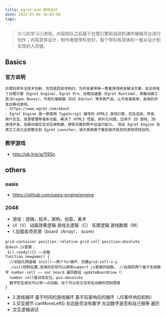 ```yaml
---
title: egret-and-游戏设计
date: 2022-01-04 10:03:09
tags:
---
```

> 少儿的学习小游戏，内容团队之前基于白鹭引擎和自研的课件编辑平台进行创作；内容具体设计，制作者按学科划分，每个学科有具体的一套从设计到实现的人员链; 

## Basics
### 官方说明
```
白鹭科技专注技术创新，攻克底层技术制约，为开发者带来一整套游戏研发解决方案，自主研发了白鹭引擎（Egret Engine）、Egret Pro、白鹭加速器（Egret Runtime）、骨骼动画工具(Dragon Bones)、可视化编辑器（EUI Editor）等多款产品，让开发者简单、高效的开发出移动游戏。
- https://www.egret.com/about
- Egret Engine 是一款使用 TypeScript 编写的 HTML5 游戏引擎，包含渲染、声音、用户交互、资源管理等诸多功能，解决了 HTML5 性能、碎片化问题，应用于 2D 游戏、3D 游戏开发，及移动端交互式应用构建，拥有完善的跨平台运行能力。 现在 Egret Engine 及其它工具已全部整合到 Egret Launcher，请大家直接下载安装开启您的游戏项目创作。
```


### 教学游戏
- http://gk.link/a/1195n





## others
### oasis
- https://github.com/oasis-engine/engine
### 2048
- 游戏：逻辑，技术，架构，创意，美术
- UI（V） 动画效果逻辑 游戏主逻辑（C） 支撑逻辑 游戏数据（M）
- 1.加载各项资源（board（Array）， score） 
```
grid-container position：relative grid-cell position:absolute
在main.js里面：
 $().ready(){} ——加载 
function newgame() { 
  //初始化棋盘格 init()——两个for循环，创建grid-cell-x-y 
  .css()控制位置,具体的实现可以调用support.js里面的函数。 //在随机两个格子生成数字 number-cell —— var board 遍历数组 updateBoardView（）
  number-cell是动态定位，pos:absolute
  数字的生成也可以带一点动画，这个可以将方法写在动画的控制逻辑
}
```
- 2.游戏循环 基于时间的游戏循环 基于玩家响应的循环（JS事件响应机制）
- 3.交互细节 canMoveLeft() 左边是否没有数字 左边数字是否和自己相等 遍历
- 交互逻辑调试
